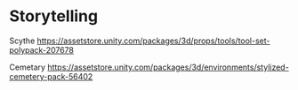 # Storytelling
 


 Scythe
 https://assetstore.unity.com/packages/3d/props/tools/tool-set-polypack-207678

 Cemetary
 https://assetstore.unity.com/packages/3d/environments/stylized-cemetery-pack-56402

